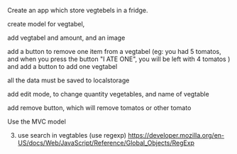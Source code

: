 Create an app which store vegtebels in a fridge.

create model for vegtabel, 

add vegtabel and amount, and an image

add a button to remove one item from a vegtabel (eg: you had 5 tomatos, and when you press the button "I ATE ONE", you will be left with 4 tomatos ) and add a button to add one vegtabel

all the data must be saved to localstorage

add edit mode, to change quantity vegetables, and name of vegtable

add remove button, which will remove tomatos or other tomato

Use the MVC model

3) use search in vegtables (use regexp)
https://developer.mozilla.org/en-US/docs/Web/JavaScript/Reference/Global_Objects/RegExp